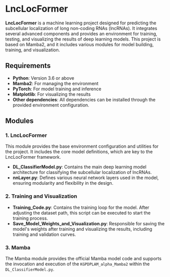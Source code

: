 # LncLocFormer

**LncLocFormer** is a machine learning project designed for predicting the subcellular localization of long non-coding RNAs (lncRNAs). It integrates several advanced components and provides an environment for training, testing, and visualizing the results of deep learning models. This project is based on Mamba2, and it includes various modules for model building, training, and visualization.

## Requirements

- **Python**: Version 3.6 or above
- **Mamba2**: For managing the environment
- **PyTorch**: For model training and inference
- **Matplotlib**: For visualizing the results
- **Other dependencies**: All dependencies can be installed through the provided environment configuration.

## Modules

### 1. **LncLocFormer**
   This module provides the base environment configuration and utilities for the project. It includes the core model definitions, which are key to the LncLocFormer framework.

   - **DL_ClassifierModel.py**: Contains the main deep learning model architecture for classifying the subcellular localization of lncRNAs.
   - **nnLayer.py**: Defines various neural network layers used in the model, ensuring modularity and flexibility in the design.

### 2. **Training and Visualization**
   - **Training_Code.py**: Contains the training loop for the model. After adjusting the dataset path, this script can be executed to start the training process.
   - **Save_Model_Weights_and_Visualization.py**: Responsible for saving the model's weights after training and visualizing the results, including training and validation curves.

### 3. **Mamba**
   The Mamba module provides the official Mamba model code and supports the invocation and execution of the `KGPDPLAM_alpha_Mamba2` within the `DL_ClassifierModel.py`.

